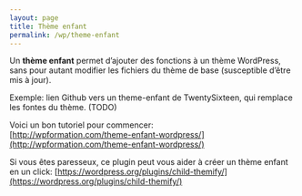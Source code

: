 ```yaml
---
layout: page
title: Thème enfant
permalink: /wp/theme-enfant
---
```


Un **thème enfant** permet d’ajouter des fonctions à un thème WordPress, sans pour autant modifier les fichiers du thème de base (susceptible d’être mis à jour).

Exemple: lien Github vers un theme-enfant de TwentySixteen, qui remplace les fontes du thème. (TODO)

Voici un bon tutoriel pour commencer:     
[http://wpformation.com/theme-enfant-wordpress/](http://wpformation.com/theme-enfant-wordpress/)

Si vous êtes paresseux, ce plugin peut vous aider à créer un thème enfant en un click: [https://wordpress.org/plugins/child-themify/](https://wordpress.org/plugins/child-themify/)